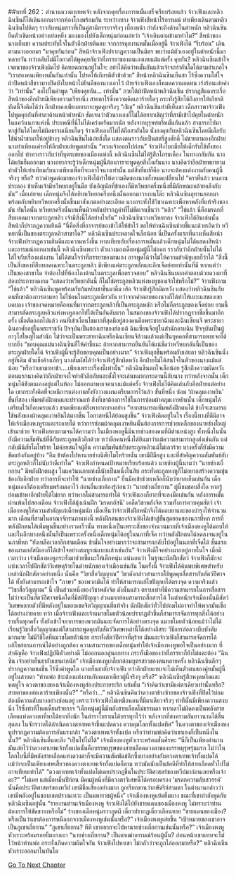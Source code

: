 ##บทที่ 262：ตำนานดวงตาเทพเจ้า
หลังจากคุยเรื่องการหมั้นเสร็จเรียบร้อยแล้ว จ้าวเฟิงและหลิวฉินซินก็ได้เดินออกมาจากห้องโถงพร้อมกัน
ระหว่างทาง
จ้าวเฟิงสีหน้าไร้อารมณ์ ทำเพียงเดินตามหลิวฉินซินไปติดๆ ราวกับหนุ่มสาวที่เป็นคู่สามีภรรยาจริงๆ
เบื้องหน้า กำลังจะถึงด้านในตำหนัก
หลิวฉินซินยืดตัวเชิดหน้าอย่างเย่อหยิ่ง มองมองไปยังเด็กหนุ่มก่อนเอ่ยว่า “เจ้าเดินตามข้ามาทำไม?”
สีหน้าของนางเย็นชา ความประทับใจในตัวอีกฝ่ายติดลบ
จากการคุยงานหมั้นเมื่อครู่นี้ จ้าวเฟิงได้ “รีบร้อน” เดินตามนางออกมา
“มาคุยกันก่อน”
สีหน้าจ้าวเฟิงปรากฏความเป็นมิตร พบว่าแม้ตัวเองอยู่ในตำหนักนี้มาหลายวัน ทว่ากลับไม่มีโอกาสได้พูดคุยกับว่าที่ภรรยาของตนเองเลยแม้แต่ครั้ง
คุยกัน?
หลิวฉินซินเข้าใจเจตนาของจ้าวเฟิงผิดไป คิดทอดถอนอยู่ในใจ: อย่าได้คิดว่าหมั้นกันแล้วเจ้าจะทำอันใดได้ตามอำเภอใจ
“เราสองคนเพียงหมั้นกันเท่านั้น โปรดให้เกียรติตัวข้าด้วย”
สีหน้าหลิวฉินซินเย็นชา ไร้ซึ่งความใส่ใจ ผ้าปิดหน้าสีขาวบางปิดบังใบหน้าไม่ยินดีของนางเอาไว้
ฝ่ายจ้าวเฟิงเองก็หมดความอดทน เร่งร้อนเอ่ยคำว่า “เท่านั้น” ลงไปในคำพูด
“เพียงคุยกัน... เท่านั้น”
ภายใต้ผ้าปิดหน้าหลิวฉินซิน ปรากฏสีแดงระเรื่อ
สีหน้าของอีกฝ่ายมีเพียงความเรียบนิ่ง สายตาไร้ซึ่งความคิดเลวร้ายใดๆ กระทั่งรู้สึกได้ถึงการให้เกียรติ
บัเดนี้จึงคิดได้ว่า อีกฝ่ายคงเพียงอยากจะพูดคุยจริงๆ
“เชิญ”
หลิวฉินซินท่าทีเย็นชา เด็กสาวพาจ้าวเฟิงไปพูดคุยกันที่ศาลาด้านหน้าตำหนัก ชัดเจนว่าตัวนางเองก็ไม่ได้อยากเชิญว่าที่สามีเข้าไปคุยในตำหนัก
ในแคว้นนภาแห่งนี้ ประเพณีที่นี่ไม่ได้เคร่งครัดมากนัก หลังจากบุรุษสตรีหมั้นกันแล้ว สามารถไปมาหาสู่กันได้โดยไม่ผิดธรรมเนียมใดๆ
จ้าวเฟิงเองก็ไม่ได้ถือสาอันใด นั่งลงคุยกับหลิวฉินซินโดยมีเด็กรับใช้นำน้ำชามาให้อยู่ข้างๆ
หลิวฉินซินไม่เอ่ยสิ่งใด แสดงตนราวกับเป็นสตรีสูงศักดิ์ ไม่ชายตามองอีกฝ่าย นางทำเพียงแค่รอให้อีกฝ่ายเอ่ยพูดเท่านั้น
“พวกเจ้าออกไปก่อน”
จ้าวเฟิงโบกมือให้เด็กรับใช้ทั้งสองออกไป ท่าทางราวกับว่าที่บุตรเขยของเมืองแห่งนี้
หลิวฉินซินไม่ได้รู้สึกโกรธเคือง ในทางกลับกัน นางได้แย้มยิ้มออกมา นางอยากจะรู้ว่าเด็กหนุ่มผู้นี้ต้องการจะพูดคุยสิ่งใดกันนาง
นางคิดว่าอีกฝ่ายพยายามทำตัวให้เท่าเทียมกับนางเพียงเพื่อที่จะเอาใจนางเท่านั้น
แต่สิ่งที่แย่ก็คือ นางจะต้องแต่งงานกับคนผู้นี้จริงๆ หรือ?
ทว่าคำพูดต่อมาของจ้าวเฟิงได้ทำให้ความคิดของนางทั้งหมดเปลี่ยนไป
“คราที่แล้ว บนลานประลอง ข้าเห็นเจ้ามีหวีหยกอยู่ในมือ บังเอิญนักที่ข้าเองก็มีหวีหยกครึ่งหนึ่งที่มีลักษณะคล้ายคลึงกับมัน”
เมื่อเอ่ยจบ เด็กหนุ่มจึงได้หยิบหวีหยกครึ่งหนึ่งนั้นออกมาวางบนโต๊ะ
หลิวฉินซินอุทานออกมาพร้อมกับหยิบหวีหยกครึ่งนั้นขึ้นมาสังเกตอย่างละเอียด นางกระทั่งใช้วิชาเฉพาะเพื่อหาพลังที่แท้จริงของมัน
ทันใดนั้น หวีหยกครึ่งนั้นบนพื้นผิวพลันปรากฏคำที่ไม่ชัดเจนขึ้นว่า “หลิว”
“ใช่แล้ว นี่คือมรดกที่สืบทอดมาจากตระกูลหลิว เจ้ามีสิ่งนี้ได้อย่างไรกัน”
หลิวฉินซินวางหวีหยกลง
จ้าวเฟิงได้ยินเช่นนั้นสีหน้าก็ปรากฏความยินดี “นี่คือสิ่งที่อาจารย์ของข้าได้ให้ข้าไว้ ขอให้ท่านฉินซินช่วยชี้แนะด้วยเถิดว่า หวีหยกนี้เป็นของตระกูลหลิวสาขาใด?”
หลิวฉินซินประหลาดใจเล็กน้อย นี่เป็นครั้งแรกที่นางเห็นสีหน้าจ้าวเฟิงปรากฏความยินดีและความหวังขึ้น
หากเทียบกับเรื่องการหมั้นแล้วเด็กหนุ่มไม่ได้แสดงสีหน้าและอารมณ์ออกมาเช่นนี้
หลิวฉินซินพบว่า ตัวนางมองเด็กหนุ่มผู้นี้ไม่ออก ราวกับว่าอีกฝ่ายนั้นไม่ได้ใส่ใจกับเรื่องแต่งงาน ไม่ได้สนใจว่าที่ภรรยาของตนเอง อาจพูดได้ว่าไม่ให้ความสำคัญเลยก็ว่าได้
“สิ่งนี้เป็นสิ่งของที่สืบทอดเฉพาะในตระกูลหลิว มีเพียงแค่ตระกูลหลักและอีกเจ็ดย่อยเท่านั้นที่มี หากแต่ว่าเป็นของสาขาใด จำต้องไปที่ห้องโถงด้านในตระกูลเพื่อตรวจสอบ”
หลิวฉินซินบอกคำตอบด้วยดวงตาที่ส่องประกายงดงาม
“แสดงว่าหวีหยกอันนี้ ก็ไม่ใช่ตระกูลหลิวแห่งหงหูของเจ้าใช่หรือไม่?”
จ้าวเฟิงถาม
“ใช่แล้ว” หลิวฉินซินพูดพร้อมกับก้มหยิบชาขึ้นมาดื่ม
เฮ้อ
จ้าวเฟิงรู้สึกผิดหวัง แสดงว่าหลิวฉินซินกับคนที่เขาต้องการตามหา ไม่ใช่คนในตระกูลเดียวกัน
ทว่าจากคำตอบของนางก็ได้ทำให้เบาะแสของเขาแคบลง
เจ้าของจดหมายคือคนที่มาจากตระกูลหลิวที่เป็นตระกูลหลัก หรือไม่ก็ตระกูลของเจ็ดย่อย
ยามนี้ สามารตัดตระกูลหลิวแห่งหงหูออกไปได้เป็นอันดับแรก
ในสมองของจ้าวเฟิงได้ปรากฏรายชื่อขึ้นมาอีกครั้ง
เมื่อตัดออกไปแล้ว คนที่เข้าเงื่อนไขมากที่สุดมีอยู่สองคนคือพระชายาฉินและฉินเซียนจึ
พระชายาฉินอาศัยอยู่ในพระราชวัง ปัจจุบันเป็นฮองเฮาของฮ่องเต้
ฉินเซียนจึอยู่ในสำนักดาบฉิน ปัจจุบันเป็นผู้อาวุโสใหญ่ในสำนัก
ไม่ว่าจะเป็นพระชายาฉินหรือฉินเซียนจึล้วนแล้วแต่เป็นบุคคลที่สามารถพบเจอได้ยากยิ่ง
“ขอบคุณแม่นางฉินซินที่ให้คำชี้แนะ ถ้าหากสามารถยืนยันได้แน่ชัดว่าหวีหยกอันนี้เป็นของตระกูลฝ่ายใดได้ จ้าวเฟิงผู้นี้จะรู้สึกขอบคุณเป็นอย่างมาก”
จ้าวเฟิงลุกขึ้นพร้อมกับเอ่ยลา
หลิวฉินซินนั่งอยู่ที่เดิม ตัวแข็งค้างเล็กๆ
นางสัมผัสได้ว่าจ้าวเฟิงรู้สึกผิดหวัง อีกฝ่ายไม่ได้สนใจในตัวของนางแม้แต่น้อย
“หรือว่าเขามาหาข้า....เพียงเพราะเรื่องนี้เท่านั้น”
หลิวฉินซินตกใจเล็กน้อย รู้สึกถึงความผิดหวัง
ตอนแรกนางคิดว่าอีกฝ่ายจงใจทำตัวลึกลับและตั้งใจจะเล่นหมากกระดานนี้กับนาง
ทว่าหลังจากนั้น เด็กหนุ่มได้ขังตนเองอยู่แต่ในห้อง ไม่ออกมาพบเจอนางแม้แต่ครั้ง
จ้าวเฟิงไม่ได้คิดเล่นกับอีกฝ่ายแต่อย่างใด เขากระทั่งคิดที่จะหนีการแต่งงานทั้งยังวางแผนเตรียมการไว้แล้ว
ขั้นที่หนึ่ง ซ่อม ‘ผ้าคลุมเงาหยิน’
ขั้นที่สอง เพิ่มพลังฝึกตนและปราณแท้
สิ่งที่เขาต้องการใช้ในการซ่อมผ้าคลุมเงาหยินนั้น เด็กหนุ่มได้เตรียมไว้เกือบครบแล้ว ขาดเพียงแต่สิ่งหายากบางอย่าง
“หากสามารถเพิ่มพลังฝึกตนได้ ข้าก็จะสามารถใช้พลังของผ้าคลุมเงาหยินได้มากขึ้น โอกาสหนีได้ย่อมสูงขึ้น”
จ้าวเฟิงคิดอยู่ในใจ
เรื่องนี้ทางที่ดีมิอาจให้เจ้าเมืองหงหูระแคะระคายได้
ทว่าการซ่อมผ้าคลุมเงาหยินนั้นต้องการการช่วยเหลือของนายช่างใหญ่เข้ามาช่วย
จ้าวเฟิงสอบถามจนได้ความว่า ในเมืองหงหูนี้มีนายช่างสองคนที่มีตำแหน่งสูง
ทั้งหนึ่งในนั้นยังมีความสัมพันธ์ที่ดีกับตระกูลหลิวอีกด้วย
ทว่าอีกคนหนึ่งได้ยินมาว่าแม้ความสามารถสูงส่งเช่นกัน แต่กลับมีนิสัยโมโหร้าย ไม่ค่อยสนใจผู้อื่น ความสัมพันธ์กับตระกูลหลิวแม้ไม่เลวร้าย บางครั้งก็ยังมีความขัดแย้งกันอยู่บ้าง
“อืม ข้าต้องไปหานายช่างนิสัยโมโหร้ายนั่น เขามีฝีมือสูง และที่สำคัญความสัมพันธ์กับตระกูลหลิวก็ไม่นับว่าดีเท่าใด”
จ้าวเฟิงกำหนดเป้าหมายเรียบร้อยแล้ว
นายช่างผู้นี้นามว่า “นายช่างเถี่ยกาน” มีพลังฝึกตนสูง ในแคว้นนภาแห่งนี้นับเป็นหนึ่งในสิบ กระทั่งตะกูลหงหูก็ไม่อยากสร้างความขุ่นข้องกับอีกฝ่าย
ทว่าการที่จะทำให้ “นายช่างเถี่ยกาน” ยื่นมือเข้าช่วยเหลือก็นับว่ายากเย็นเช่นกัน
เด็กหนุ่มเองก็ต้องเตรียมพร้อมเอาไว้
ก่อนอื่นเขาต้องรู้ก่อนว่า “นายช่างเถี่ยกาน” ผู้นี้ชมชอบสิ่งใด หากรู้ย่อมเข้าหาอีกฝ่ายได้ไม่ยาก
ทว่าหากไม่สามารถทำได้ จ้าวเฟิงเองก็ยากที่จะลงมือเช่นกัน
หลังการหมั้นผ่านพ้นไปสองเดือน จ้าวเฟิงได้มุ้งเน้นฝึก ‘มรดกอัสนี’ เคล็ดวิชาพลังจิต รวมทั้งการควบคุมสัตว์
เจ้าเมืองหงหูให้ความสำคัญแก่เด็กหนุ่มนัก เมื่อเห็นว่าจ้าวเฟิงฝึกหนักจึงได้มอบยาและของบำรุงให้จำนวนมาก
เดือนที่สามในอาณาจักรนภาแห่งนี้ พลังฝึกตนของจ้าวเฟิงได้เข้าสู่ขั้นสุดยอดของนภาที่หก
การที่พลังฝึกตนได้เพิ่มพูนขึ้นอย่างรวดเร็วนั้น ทางหนึ่งเป็นเพราะสิ่งของจำนวนมากที่เจ้าเมืองหงหูได้มอบให้ และในอีกทางหนึ่งนั้นก็เป็นเพราะครั้งหนึ่งเด็กหนุ่มได้อยู่ในนภาที่เจ็ด ทว่าพลังฝึกตนได้ลดลงจนอยู่ในนภาที่หก
“ยังเหลือเวลาอีกสามเดือน ข้ามั่นใจอย่างมากว่าจะสามารถกลับไปอยู่ในนภาที่เจ็ดได้ ชั้นแรกของมรดกอัสนีเองก็ได้เข้าใจอย่างสมบูรณ์แบบแล้วเช่นกัน”
จ้าวเฟิงดีใจอย่างมากอยู่ภายในใจ
เมื่อมีเวลาว่าง เจ้าเมืองหงหูกระทั่งมาช่วยชี้แนะให้เด็กหนุ่ม
แน่นอนว่า
ในฐานะนักฝึกสัตว์ จ้าวเฟิงก็มักจะแบ่งเวลาไปฝึกสัตว์วิเศษดุร้ายในตำหนักของเจ้าเมืองเช่นกัน
ในครั้งนี้ จ้าวเฟิงได้ค้นพบพิเศษสำหรับเหล่านักฝึกสัตวอย่างหนึ่ง นั่นคือ “วิชาสื่อวิญญาณ” วิชาดังกล่าวสามารถใช้พูดคุยสื่อสารกับสัตว์ปีศาจได้ ทั้งยังสามารถเข้าใจ “ภาษา” ของพวกมันได้ ทำให้สามารถแก้ไขปัญหาได้ตรงจุด
ความจริงแล้ว “วิชาสื่อวิญญาณ” นี้ เป็นส่วนหนึ่งของวิชาพลังจิต
ดังนั้นแล้ว ตราบเท่าที่มีความสามารถในการสื่อสาร ไม่ว่าจะเป็นสัตว์ปีศาจชนิดใดที่มีสติปัญญา ส่วนมากย่อมสามารถสื่อสารได้
ในตำหนักเจ้าเมืองนั้นมีสัตว์วิเศษหลายตัวที่มีพลังอยู่ในขอบเขตจิตวิญญาณที่แท้จริง นักฝึกสัตว์ทั่วไปย่อมไม่อาจทำให้พวกมันเชื่อได้อย่างง่ายดาย
ทว่า
เมื่อจ้าวเฟิงและเจ้าแมวขโมยตัวน้อยปรากฏตัวขึ้นก็สามารถจัดการทุกสิ่งได้อย่างราบรื่นทุกครั้ง ทั้งยังเข้าใจอาการของพวกมันและจัดการได้อย่างตรงจุด
แมวขโมยตัวน้อยแม้ว่าไม่ได้เรียนรู้วิชาสื่อวิญญาณแต่ก็สามารถพูดคุยกับสัตว์วิเศษเหล่านี้ได้อย่างอิสระ
วิธีการล่อลวงบีบบังคับมากมาย ไม่มีวิธีใดที่แมวขโมยตัวน้อย กระทั่งสัตว์ปีศาจที่ดุร้าย มันและจ้าวเฟิงก็สามารถจัดการได้ แก้ไขสถานการณ์ได้อย่างถูกต้อง
ความสามารถของเด็กหนุ่มทำให้เจ้าเมืองหงหูพอใจเป็นอย่างมาก
ที่สำคัญคือ จ้าวเฟิงปฏิบัติตัวอย่างดี ไม่ออกนอกลู่นอกทาง กระทั่งมือของว่าที่ภรรยาก็ยังไม่แตะต้อง
“ฉินซิน เจ้าอย่าเย็นชากับเขามากนัก”
เจ้าเมืองหงหูเกลี้ยกล่อมบุตรสาวของตนหลายครั้ง
หลิวฉินซินลึกๆ ปรากฏความขมขื่น ไร้ซึ่งคำพูดใด นางเย็นชากับจ้าวเฟิง ทว่าอีกฝ่ายแทบจะไม่เห็นตัวตนของคู่หมั้นผู้นี้อยู่ในสายตา
“ท่านพ่อ ข้าะต้องแต่งงานกับคนตาเดียวผู้นี้จริงๆ หรือ?”
หลิวฉินซินรู้สึกหงุดหงิดและหดหู่ใจ
ดวงตาของของเจ้าเมืองหงหูส่องประกายระริก แย้มยิ้ม “เจ้าคิดว่าเขามีแค่ตาเดียวเท่านั้นหรือ? สายตาของพ่อเลวร้ายเพียงนั้น?”
“หรือว่า...”
หลิวฉินซินคิดว่าดวงตาข้างซ้ายของจ้าวเฟิงที่ปิดไว้บ่อมต้องมีความลับบางอย่างซ่อนอยู่
เพราะว่าจ้าวเฟิงไม่เหมือนคนที่มีตาเดียวจริงๆ ท่าทีนั้นมีเพียงความสงบนิ่ง ไร้ซึ่งท่าทีโหดเหี้ยมร้ายกาจ
“เด็กหนุ่มผู้นี้มีพลังสายเลือดไม่ธรรมดา หากเดาไม่ผิดคงเป็นพลังสายเลือดแห่งดวงตาที่หาได้ยากยิ่งนัก ในตำราโบราณได้บรรทุกไว้ว่า หลังจากที่สงครามอันยาวนานได้สิ้นสุดลง ในจักรวาลได้กำเนิดดวงตาเทพเจ้าขึ้นแปดดวง ควบคุมโลกทั้งแปดทิศ”
ในดวงตาของเจ้าเมืองหงหูปรากฏความต้องการอันแรงกล้า
“ดวงตาเทพเจ้าทั้งแปด หรือว่าท่านพ่อคิดว่าเขาเองก็เป็นหนึ่งในนั้น?”
หลิวฉินซินตื่นตะลึง
“เป็นไปไม่ได้”
เจ้าเมืองหงหูหัวเราะพร้อมสั่นศีรษะ “นี่ก็เป็นเพียงตำนาน มันเอ่ยไว้ว่าดวงตาเทพเจ้าทั้งแปดนั้นคือบรรพบุรุษของสายเลือดดวงตาของบรรพบุรุษรุ่นแรก ไม่ว่าในโลกใบนี้ที่มีพลังสายเลือดแห่งดวงตาก็จะมีความสัมพันธ์ลึกซึ้งบางอย่างกับดวงตาเทพเจ้าทั้งแปดได้ แม้ว่าจะเป็นเพียงเศษเสี้ยวของดวงตาเทพเจ้าทั้งแปดก็ตาม ทว่ามันนับเป็นข้อดีที่ทำให้สายเลือดทั่วไปไม่อาจเทียบเท่าได้”
“ดวงตาเทพเจ้าทั้งแปดไม่เคยปรากฏขึ้นในประวัติศาสตร์ของทวีปมาก่อนเลยหรือเจ้าคะ?”
“ไม่เคย แต่เมื่อหมื่นปีก่อน มีคนผู้หนึ่งที่มีดวงตาวิเศษนี้ได้ครอบครอง ‘มรดกความลับสวรรค์’ นั่นคือประวัติศาสตร์ของทวีป เขามีชื่อเสียงอย่างมาก  ถูกเรียกขานว่ากษัตริย์สามตา ในตำนานกล่าวว่าเขามีพลังอยู่ในขอบเขตปราณเทวะ เป็นมหาราชผู้หนึ่ง”
เจ้าเมืองหงหูแย้มยิ้มบาง
ขณะที่เขากำลังพูดกับหลิวฉินซินอยู่นั้น
“รายงานท่านเจ้าเมืองหงหู จ้าวเฟิงได้ไปยังชายแดนของเมืองหงหู ไม่ทราบว่าท่านต้องการให้ขัดขวางหรือไม่”
ร่างของเด็กหนุ่มราวภูตผี เดี๋ยวปรากฏเดี๋ยวเลือนหาย
“ชายแดนของเมือง? หรือเป็นว่าเขาต้องการหนีออกจากเมืองหงหูเช่นนั้นหรือ?”
เจ้าเมืองหงหูเอ่ยขึ้น
“เป้าหมายของเขาอาจเป็นภูเขาเถี่ยกาน”
“ภูเขาเถี่ยกาน? หึหึ เขาอยากจะไปหานายช่างเถี่ยกานเช่นนั้นหรือ?”
เจ้าเมืองหงหูหัวเราะพร้อมรอยยิ้มบางเบา
“นายช่างเถี่ยกาน? เป็นตาเฒ่าอารมณ์ร้อนผู้นั้น? ก่อนหน้าเขาแทบจะไม่ไว้หน้าท่านพ่อ กระทั่งเกิดความผิดใจกัน จ้าวเฟิงไปหาเขา ไม่กลัวว่าจะถูกไล่ออกมาหรือ?”
หลิวฉินซินหัวเราะออกมาในทันใด


[Go To Next Chapter]( ./42.md)